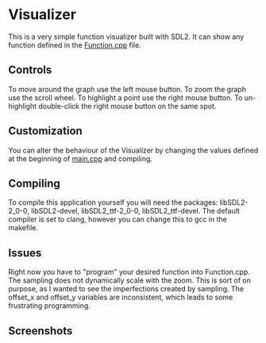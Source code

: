 # Visualizer

This is a very simple function visualizer built with SDL2. It can show any function defined in the [Function.cpp](Function.cpp) file. 

## Controls
To move around the graph use the left mouse button. 
To zoom the graph use the scroll wheel. 
To highlight a point use the right mouse button. To un-highlight double-click the right mouse button on the same spot. 

## Customization
You can alter the behaviour of the Visualizer by changing the values defined at the beginning of [main.cpp](main.cpp) and compiling.

## Compiling
To compile this application yourself you will need the packages: libSDL2-2_0-0, libSDL2-devel, libSDL2_ttf-2_0-0, libSDL2_ttf-devel.
The default compiler is set to clang, however you can change this to gcc in the makefile.

## Issues
Right now you have to "program" your desired function into Function.cpp.
The sampling does not dynamically scale with the zoom. This is sort of on purpose, as I wanted to see the imperfections created by sampling.
The offset_x and offset_y variables are inconsistent, which leads to some frustrating programming.

## Screenshots
